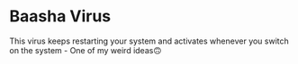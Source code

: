 # Baasha Virus

This virus keeps restarting your system and activates whenever you switch on the system - One of my weird ideas🙃
